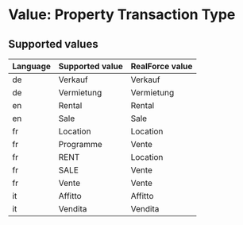 # Value: Property Transaction Type

## Supported values

| Language | Supported value | RealForce value |
| :--- | :--- | :--- |
| de | Verkauf | Verkauf |
| de | Vermietung | Vermietung |
| en | Rental | Rental |
| en | Sale | Sale |
| fr | Location | Location |
| fr | Programme | Vente |
| fr | RENT | Location |
| fr | SALE | Vente |
| fr | Vente | Vente |
| it | Affitto | Affitto |
| it | Vendita | Vendita |
